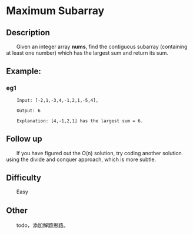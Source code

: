# Maximum Subarray

## Description

&emsp;&emsp;Given an integer array **nums**, find the contiguous subarray \(containing at least one number\) which has 
the largest sum and return its sum.

## Example:

### eg1

```
    Input: [-2,1,-3,4,-1,2,1,-5,4],
    
    Output: 6
    
    Explanation: [4,-1,2,1] has the largest sum = 6.
```

## Follow up

&emsp;&emsp;If you have figured out the O\(n\) solution, try coding another solution using the divide and conquer 
approach, which is more subtle.

## Difficulty

&emsp;&emsp;Easy

## Other

&emsp;&emsp;todo，添加解题思路。
